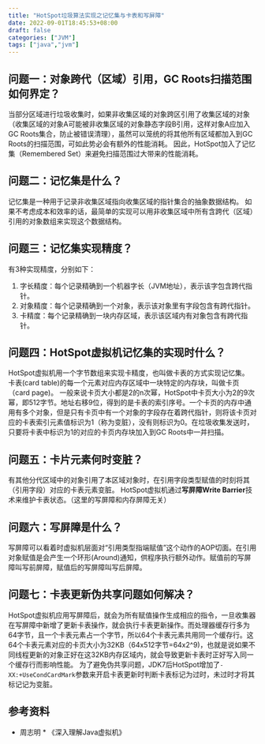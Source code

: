 ```yaml
---
title: "HotSpot垃圾算法实现之记忆集与卡表和写屏障"
date: 2022-09-01T18:45:53+08:00
draft: false
categories: ["JVM"]
tags: ["java","jvm"]
---
```



## 问题一：对象跨代（区域）引用，GC Roots扫描范围如何界定？
当部分区域进行垃圾收集时，如果非收集区域的对象跨区引用了收集区域的对象（收集区域的对象A可能被非收集区域的对象静态字段B引用，这样对象A应加入GC Roots集合，防止被错误清理），虽然可以笼统的将其他所有区域都加入到GC Roots的扫描范围，可如此势必会有额外的性能消耗。
因此，HotSpot加入了记忆集（Remembered Set）来避免扫描范围过大带来的性能消耗。

## 问题二：记忆集是什么？
记忆集是一种用于记录非收集区域指向收集区域的指针集合的抽象数据结构。
如果不考虑成本和效率的话，最简单的实现可以用非收集区域中所有含跨代（区域）引用的对象数组来实现这个数据结构。

## 问题三：记忆集实现精度？
有3种实现精度，分别如下：
1. 字长精度：每个记录精确到一个机器字长（JVM地址），表示该字包含跨代指针。
2. 对象精度：每个记录精确到一个对象，表示该对象里有字段包含有跨代指针。
3. 卡精度：每个记录精确到一块内存区域，表示该区域内有对象包含有跨代指针。

## 问题四：HotSpot虚拟机记忆集的实现时什么？
HotSpot虚拟机用一个字节数组来实现卡精度，也叫做卡表的方式实现记忆集。
卡表(card table)的每一个元素对应内存区域中一块特定的内存块，叫做卡页（card page)。
一般来说卡页大小都是2的n次幂，HotSpot中卡页大小为2的9次幂，即512字节。地址右移9位，得到的是卡表的索引序号。一个卡页的内存中通用有多个对象，但是只有卡页中有一个对象的字段存在着跨代指针，则将该卡页对应的卡表索引元素值标识为1（称为变脏），没有则标识为0。在垃圾收集发送时，只要将卡表中标识为1的对应的卡页内存块加入到GC Roots中一并扫描。

## 问题五：卡片元素何时变脏？
有其他分代区域中的对象引用了本区域对象时，在引用字段类型赋值的时刻将其（引用字段）对应的卡表元素变脏。
HotSpot虚拟机通过**写屏障Write Barrier**技术来维护卡表状态。（这里的写屏障和内存屏障无关）

## 问题六：写屏障是什么？
写屏障可以看着时虚拟机层面对“引用类型指端赋值”这个动作的AOP切面。在引用对象赋值是会产生一个环形(Around)通知，供程序执行额外动作。赋值前的写屏障叫写前屏障，赋值后的写屏障叫写后屏障。

## 问题七：卡表更新伪共享问题如何解决？
HotSpot虚拟机应用写屏障后，就会为所有赋值操作生成相应的指令，一旦收集器在写屏障中新增了更新卡表操作，就会执行卡表更新操作。而处理器缓存行多为64字节，且一个卡表元素占一个字节，所以64个卡表元素共用同一个缓存行。这64个卡表元素对应的卡页大小为32KB（64x512字节=64x2^9)，也就是说如果不同线程更新的对象正好在这32KB内存区域内，就会导致更新卡表时正好写入同一个缓存行而影响性能。
为了避免伪共享问题，JDK7后HotSpot增加了`-XX:+UseCondCardMark`参数来开启卡表更新时判断卡表标记为过时，未过时才将其标记记为变脏。

## 参考资料
* 周志明 * 《深入理解Java虚拟机》



